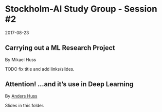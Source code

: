 # Stockholm-AI Study Group - Session #2
2017-08-23

## Carrying out a ML Research Project
By Mikael Huss

TODO fix title and add links/slides.

## Attention! ...and it’s use in Deep Learning
By [Anders Huss](https://github.com/andhus)

Slides in this folder.
